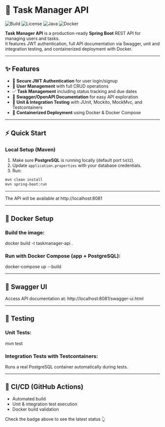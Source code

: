 # 📌 Task Manager API  

![Build](https://github.com/maximeacd/task-manager-api/actions/workflows/ci.yml/badge.svg)
![License](https://img.shields.io/badge/license-MIT-blue.svg)
![Java](https://img.shields.io/badge/java-17-brightgreen)
![Docker](https://img.shields.io/badge/docker-enabled-blue)

**Task Manager API** is a production-ready **Spring Boot** REST API for managing users and tasks.  
It features JWT authentication, full API documentation via Swagger, unit and integration testing, and containerized deployment with Docker.

---

## ✨ Features

- 🔑 **Secure JWT Authentication** for user login/signup  
- 👤 **User Management** with full CRUD operations  
- ✅ **Task Management** including status tracking and due dates  
- 📖 **Swagger/OpenAPI Documentation** for easy API exploration  
- 🧪 **Unit & Integration Testing** with JUnit, Mockito, MockMvc, and Testcontainers  
- 🐳 **Containerized Deployment** using Docker & Docker Compose 

---

## ⚡ Quick Start

### Local Setup (Maven)

1. Make sure **PostgreSQL** is running locally (default port `5432`).  
2. Update `application.properties` with your database credentials.  
3. Run: 

```bash
mvn clean install
mvn spring-boot:run
```

---

The API will be available at http://localhost:8081

---

## 🐳 Docker Setup

### Build the image:

docker build -t taskmanager-api .

### Run with Docker Compose (app + PostgreSQL):

docker-compose up --build

--- 

## 📖 Swagger UI

Access API documentation at: http://localhost:8081/swagger-ui.html

---

## 🧪 Testing

### Unit Tests:

mvn test

### Integration Tests with Testcontainers:

Runs a real PostgreSQL container automatically during tests.

---

## 🐙 CI/CD (GitHub Actions)

- Automated build
- Unit & integration test execution
- Docker build validation

Check the badge above to see the latest status 👆
